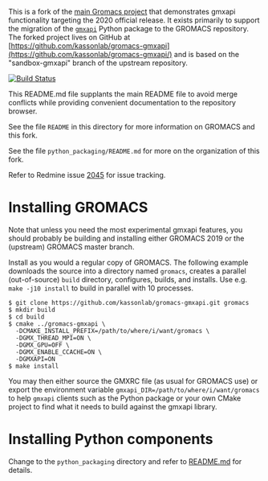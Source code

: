 This is a fork of the [main Gromacs project](http://www.gromacs.org/) that demonstrates
gmxapi functionality targeting the 2020 official release.
It exists primarily to support the migration of the [`gmxapi`](https://github.com/kassonlab/gmxapi) 
Python package to the GROMACS repository.
The forked project lives on GitHub at 
[https://github.com/kassonlab/gromacs-gmxapi](https://github.com/kassonlab/gromacs-gmxapi/)
and is based on the "sandbox-gmxapi" branch of the upstream repository.

[![Build Status](https://travis-ci.org/kassonlab/gromacs-gmxapi.svg?branch=master)](https://travis-ci.org/kassonlab/gromacs-gmxapi)

This README.md file supplants the main README file to avoid merge conflicts while 
providing convenient documentation to the repository browser.

See the file `README` in this directory for more information on GROMACS and this fork.

See the file `python_packaging/README.md` for more on the organization of this fork.

Refer to Redmine issue [2045](https://redmine.gromacs.org/issues/2045) for issue
tracking.

# Installing GROMACS

Note that unless you need the most experimental gmxapi features,
you should probably be building and installing either GROMACS 2019
or the (upstream) GROMACS master branch.

Install as you would a regular copy of GROMACS. The following example downloads the source into a directory named `gromacs`,
creates a parallel (out-of-source) `build` directory, configures, builds, and installs. Use e.g. `make -j10 install` to build in parallel with 10 processes.

    $ git clone https://github.com/kassonlab/gromacs-gmxapi.git gromacs
    $ mkdir build
    $ cd build
    $ cmake ../gromacs-gmxapi \
      -DCMAKE_INSTALL_PREFIX=/path/to/where/i/want/gromacs \
      -DGMX_THREAD_MPI=ON \
      -DGMX_GPU=OFF \
      -DGMX_ENABLE_CCACHE=ON \
      -DGMXAPI=ON
    $ make install

You may then either source the GMXRC file (as usual for GROMACS use) or export 
the environment variable `gmxapi_DIR=/path/to/where/i/want/gromacs` to help 
`gmxapi` clients such as the Python package or your own CMake project to find
what it needs to build against the gmxapi library.

# Installing Python components

Change to the `python_packaging` directory and refer to 
[README.md](python_packaging/README.md)
for details.
